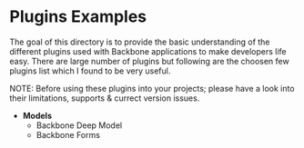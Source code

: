 Plugins Examples
================
The goal of this directory is to provide the basic understanding of the different plugins used with Backbone applications to make developers life easy.
There are large number of plugins but following are the choosen few plugins list which I found to be very useful.


NOTE: Before using these plugins into your projects; please have a look into their limitations, supports &amp; currect version issues.

<ul> 
  <li>
    <strong>Models</strong>
    <ul>
      <li>Backbone Deep Model</li>
	  <li>Backbone Forms</li>
    </ul>
  </li>
</ul>
